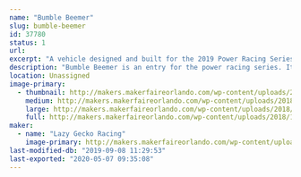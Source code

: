 ```yaml
---
name: "Bumble Beemer"
slug: bumble-beemer
id: 37780
status: 1
url: 
excerpt: "A vehicle designed and built for the 2019 Power Racing Series. "
description: "Bumble Beemer is an entry for the power racing series. It features a completely custom welded steel frame, is powered by a BOMA brushless motor and a single reduction chain box. Its max speed is 20+ mph"
location: Unassigned
image-primary:
  - thumbnail: http://makers.makerfaireorlando.com/wp-content/uploads/2018/10/ACTION-SHOT-150x150.png
    medium: http://makers.makerfaireorlando.com/wp-content/uploads/2018/10/ACTION-SHOT-300x296.png
    large: http://makers.makerfaireorlando.com/wp-content/uploads/2018/10/ACTION-SHOT.png
    full: http://makers.makerfaireorlando.com/wp-content/uploads/2018/10/ACTION-SHOT.png
maker:
  - name: "Lazy Gecko Racing"
    image-primary: http://makers.makerfaireorlando.com/wp-content/uploads/2018/10/17835014_1109992515812267_9157395315728724930_o-1024x1024.png
last-modified-db: "2019-09-08 11:29:53"
last-exported: "2020-05-07 09:35:08"
---
```

